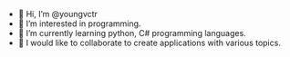 - 👋 Hi, I’m @youngvctr
- 👀 I’m interested in programming.
- 🌱 I’m currently learning python, C# programming languages.
- 💞️ I would like to collaborate to create applications with various topics.
<!---
youngvctr/youngvctr is a ✨ special ✨ repository because its `README.md` (this file) appears on your GitHub profile.
You can click the Preview link to take a look at your changes.
--->
